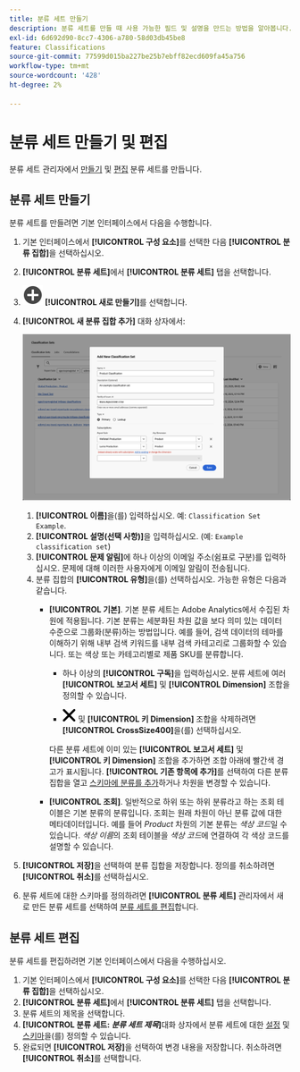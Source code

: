 ```yaml
---
title: 분류 세트 만들기
description: 분류 세트를 만들 때 사용 가능한 필드 및 설명을 만드는 방법을 알아봅니다.
exl-id: 6d692d90-8cc7-4306-a780-58d03db45be8
feature: Classifications
source-git-commit: 77599d015ba227be25b7ebff82ecd609fa45a756
workflow-type: tm+mt
source-wordcount: '428'
ht-degree: 2%

---
```


# 분류 세트 만들기 및 편집

분류 세트 관리자에서 [만들기](#create-a-classification-set) 및 [편집](#edit-a-classification-set) 분류 세트를 만듭니다.

## 분류 세트 만들기

분류 세트를 만들려면 기본 인터페이스에서 다음을 수행합니다.

1. 기본 인터페이스에서 **[!UICONTROL 구성 요소]**&#x200B;를 선택한 다음 **[!UICONTROL 분류 집합]**&#x200B;을 선택하십시오.
1. **[!UICONTROL 분류 세트]**&#x200B;에서 **[!UICONTROL 분류 세트]** 탭을 선택합니다.
1. ![AddCircle](/help/assets/icons/AddCircle.svg) **[!UICONTROL 새로 만들기]**&#x200B;를 선택합니다.
1. **[!UICONTROL 새 분류 집합 추가]** 대화 상자에서:

   ![분류 세트 - 새 분류 세트 추가](assets/classifications-sets-new.png)

   1. **[!UICONTROL 이름]**&#x200B;을(를) 입력하십시오. 예: `Classification Set Example`.
   1. **[!UICONTROL 설명(선택 사항)]**&#x200B;을 입력하십시오. (예: `Example classification set`)
   1. **[!UICONTROL 문제 알림]**&#x200B;에 하나 이상의 이메일 주소(쉼표로 구분)를 입력하십시오. 문제에 대해 이러한 사용자에게 이메일 알림이 전송됩니다.
   1. 분류 집합의 **[!UICONTROL 유형]**&#x200B;을(를) 선택하십시오. 가능한 유형은 다음과 같습니다.
      * **[!UICONTROL 기본]**. 기본 분류 세트는 Adobe Analytics에서 수집된 차원에 적용됩니다. 기본 분류는 세분화된 차원 값을 보다 의미 있는 데이터 수준으로 그룹화(분류)하는 방법입니다. 예를 들어, 검색 데이터의 테마를 이해하기 위해 내부 검색 키워드를 내부 검색 카테고리로 그룹화할 수 있습니다. 또는 색상 또는 카테고리별로 제품 SKU를 분류합니다.
         * 하나 이상의 **[!UICONTROL 구독]**&#x200B;을 입력하십시오.  분류 세트에 여러 **[!UICONTROL 보고서 세트]** 및 **[!UICONTROL Dimension]** 조합을 정의할 수 있습니다.

         * ![보고서 세트](/help/assets/icons/CrossSize400.svg) 및 **[!UICONTROL 키 Dimension]** 조합을 삭제하려면 **[!UICONTROL CrossSize400]**&#x200B;을(를) 선택하십시오.

        다른 분류 세트에 이미 있는 **[!UICONTROL 보고서 세트]** 및 **[!UICONTROL 키 Dimension]** 조합을 추가하면 조합 아래에 빨간색 경고가 표시됩니다. **[!UICONTROL 기존 항목에 추가]**&#x200B;를 선택하여 다른 분류 집합을 열고 [스키마에 분류를 추가](schema.md)하거나 차원을 변경할 수 있습니다.
      * **[!UICONTROL 조회]**. 일반적으로 하위 또는 하위 분류라고 하는 조회 테이블은 기본 분류의 분류입니다. 조회는 원래 차원이 아닌 분류 값에 대한 메타데이터입니다. 예를 들어 *Product* 차원의 기본 분류는 *색상 코드*&#x200B;일 수 있습니다. *색상 이름*&#x200B;의 조회 테이블을 *색상 코드*&#x200B;에 연결하여 각 색상 코드를 설명할 수 있습니다.
1. **[!UICONTROL 저장]**&#x200B;을 선택하여 분류 집합을 저장합니다. 정의를 취소하려면 **[!UICONTROL 취소]**&#x200B;를 선택하십시오.
1. 분류 세트에 대한 스키마를 정의하려면 **[!UICONTROL 분류 세트]** 관리자에서 새로 만든 분류 세트를 선택하여 [분류 세트를 편집](#edit-a-classification-set)합니다.


## 분류 세트 편집

분류 세트를 편집하려면 기본 인터페이스에서 다음을 수행하십시오.

1. 기본 인터페이스에서 **[!UICONTROL 구성 요소]**&#x200B;를 선택한 다음 **[!UICONTROL 분류 집합]**&#x200B;을 선택하십시오.
1. **[!UICONTROL 분류 세트]**&#x200B;에서 **[!UICONTROL 분류 세트]** 탭을 선택합니다.
1. 분류 세트의 제목을 선택합니다.
1. **[!UICONTROL 분류 세트: _분류 세트 제목_]**&#x200B;대화 상자에서 분류 세트에 대한 [설정](settings.md) 및 [스키마](schema.md)을(를) 정의할 수 있습니다.
1. 완료되면 **[!UICONTROL 저장]**&#x200B;을 선택하여 변경 내용을 저장합니다. 취소하려면 **[!UICONTROL 취소]**&#x200B;를 선택합니다.


<!--


### Schema

In the Schema tab 





You can use the Classification set manager to create a classification set.

**[!UICONTROL Components]** > **[!UICONTROL Classification sets]** > **[!UICONTROL Sets]** > **[!UICONTROL Add]**

When creating a classification set, the following fields are available.

* **[!UICONTROL Name]**: A text field used to identify the classification set. This field cannot be edited upon creation, but can be renamed later.
* **[!UICONTROL Column Name]**: The name of the first classification dimension that you want to create. This field is the dimension name used in Analysis Workspace, and the column name when exporting classification data. You can add more column names after the classification set is created.
* **[!UICONTROL Type]**: Radio buttons that indicate the type of classification.
  * **[!UICONTROL Primary]**: Apply to dimensions collected in Analytics. They are a way to group (classify) granular dimension values into more meaningful levels of data. For example, you might want to group internal search keywords into internal search categories, to better understand themes in your search data.
  * **[!UICONTROL Lookup]**: Commonly referred to as child or subclassifications, a lookup table is a classification of a primary classification. It is metadata about a classification value, rather than the original dimension. For example, the Product variable might have a primary classification of 'Color code'. A lookup table of 'Color name' could then be attached to 'Color code' to further explain what each code means.
* **[!UICONTROL Subscriptions]** The report suites and dimensions that this classification set applies to. You can add multiple report suite and dimension combinations to a classification set.

![Create a Classification set](../../assets/classification-set-create.png)

If a classification set exists for a given report suite + variable, the classification is added to the schema instead. A given report suite + variable combination cannot belong to multiple classification sets.

-->
